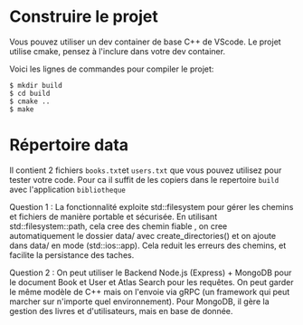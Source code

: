 # Construire le projet
Vous pouvez utiliser un dev container de base C++ de VScode.
Le projet utilise cmake, pensez à l'inclure dans votre dev container.

Voici les lignes de commandes pour compiler le projet:
```
$ mkdir build
$ cd build
$ cmake ..
$ make
```

# Répertoire data

Il contient 2 fichiers `books.txt`et `users.txt` que vous pouvez utilisez pour tester votre code.
Pour ca il suffit de les copiers dans le repertoire `build` avec l'application `bibliotheque`

Question 1 : 
La fonctionnalité exploite std::filesystem pour gérer les chemins et fichiers de manière portable et sécurisée. En utilisant std::filesystem::path, cela cree des chemin fiable , on cree automatiquement le dossier data/ avec create_directories() et on ajoute dans data/ en mode (std::ios::app). Cela reduit les erreurs des chemins, et facilite la persistance des taches.

Question 2 : 
On peut utiliser le Backend Node.js (Express) + MongoDB pour le document Book et User et Atlas Search pour les requêtes. On peut garder le même modèle de C++ mais on l'envoie via gRPC (un framework qui peut marcher sur n'importe quel environnement). Pour MongoDB, il gère la gestion des livres et d'utilisateurs, mais en base de donnée.